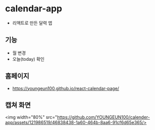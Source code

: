 # calendar-app
- 리액트로 만든 달력 앱
## 기능
- 월 변경
- 오늘(today) 확인
## 홈페이지
- https://youngeun100.github.io/react-calendar-page/
## 캡쳐 화면
<img width="80%" src="https://github.com/YOUNGEUN100/calender-app/assets/121986519/46838438-1a60-464b-8aa6-91cf6d65e365/>

